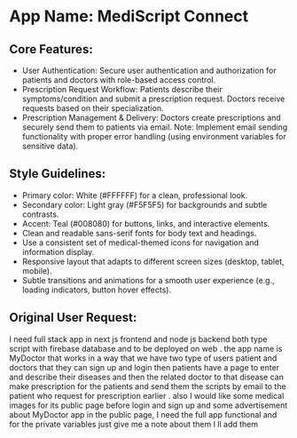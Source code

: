 # **App Name**: MediScript Connect

## Core Features:

- User Authentication: Secure user authentication and authorization for patients and doctors with role-based access control.
- Prescription Request Workflow: Patients describe their symptoms/condition and submit a prescription request. Doctors receive requests based on their specialization.
- Prescription Management & Delivery: Doctors create prescriptions and securely send them to patients via email. Note: Implement email sending functionality with proper error handling (using environment variables for sensitive data).

## Style Guidelines:

- Primary color: White (#FFFFFF) for a clean, professional look.
- Secondary color: Light gray (#F5F5F5) for backgrounds and subtle contrasts.
- Accent: Teal (#008080) for buttons, links, and interactive elements.
- Clean and readable sans-serif fonts for body text and headings.
- Use a consistent set of medical-themed icons for navigation and information display.
- Responsive layout that adapts to different screen sizes (desktop, tablet, mobile).
- Subtle transitions and animations for a smooth user experience (e.g., loading indicators, button hover effects).

## Original User Request:
I need full stack app in next js frontend and node js backend both type script with firebase database and to be deployed on web . the app name is MyDoctor that works in a way that we have two type of users patient and doctors that they can sign up and login then patients have a page to enter and describe their diseases and then the related doctor to that disease can make prescription for the patients and send them the scripts by email to the patient who request for prescription earlier . also I would like some medical images for its public page before login and sign up and some advertisement about MyDoctor app in the public page, I need the full app functional and for the private variables just give me a note about them I ll add them
  
